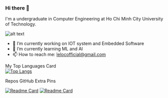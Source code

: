 ### Hi there 👋

I'm a undergraduate in Computer Engineering at Ho Chi Minh City University of Technology.

![alt text](https://images.unsplash.com/photo-1550751827-4bd374c3f58b?ixlib=rb-1.2.1&ixid=MnwxMjA3fDB8MHxwaG90by1wYWdlfHx8fGVufDB8fHx8&auto=format&fit=crop&w=1170&q=80)

- 🔭 I’m currently working on IOT system and Embedded Software
- 🌱 I’m currently learning ML and AI
- 📫 How to reach me: lelocofficial@gmail.com

My Top Languages Card <br>
[![Top Langs](https://github-readme-stats.vercel.app/api/top-langs/?username=leloc0609&langs_count=3&theme=nightowl)](https://github.com/leloc0609/)<br>

Repos GitHub Extra Pins<br>

[![Readme Card](https://github-readme-stats.vercel.app/api/pin/?username=leloc0609&theme=bear&repo=HCMUT-DSA)](https://github.com/leloc0609/HCMUT-DSA)
[![Readme Card](https://github-readme-stats.vercel.app/api/pin/?username=leloc0609&theme=bear&repo=HCMUT-MulProject)](https://github.com/leloc0609/HCMUT_MulProject)
